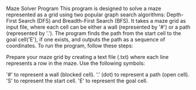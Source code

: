 Maze Solver Program
This program is designed to solve a maze represented as a grid using two popular graph search algorithms: Depth-First Search (DFS) and Breadth-First Search (BFS). It takes a maze grid as input file, where each cell can be either a wall (represented by '#') or a path (represented by '.'). The program finds the path from the start cell to the goal cell('E'), if one exists, and outputs the path as a sequence of coordinates. To run the program, follow these steps:

Prepare your maze grid by creating a text file (.txt) where each line represents a row in the maze. Use the following symbols:

'#' to represent a wall (blocked cell). '.' (dot) to represent a path (open cell). 'S' to represent the start cell. 'E' to represent the goal cell.
